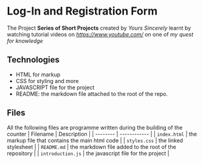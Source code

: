 # Log-In and Registration Form

The Project **Series of Short Projects** created by *Yours Sincerely* learnt by watching tutorial videos on *<https://www.youtube.com/>* on one of  *my quest for knowledge*

## Technologies

* HTML for markup
* CSS for styling and more
* JAVASCRIPT file for the project
* README: the markdown file attached to the root of the repo.

## Files

All the following files are programme written during the building of the counter
| Filename | Description |
| -------- | ------------ |
| `index.html` | the markup file that contains the main html code |
| `styles.css` | the linked stylesheet |
| `README.md` | the markdown file added to the root of the repository |
| `introduction.js` | the javascript file for the project |
